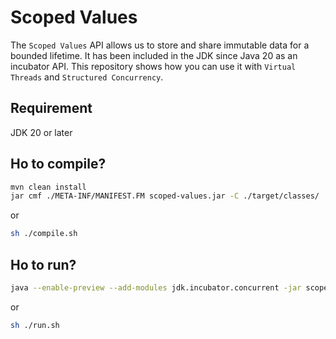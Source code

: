 # Scoped Values

The `Scoped Values` API allows us to store and share immutable data for a bounded lifetime. It has been included in the JDK since Java 20 as an incubator API. This repository shows how you can use it with `Virtual Threads` and `Structured Concurrency`.

## Requirement
JDK 20 or later

## Ho to compile?
```bash
mvn clean install
jar cmf ./META-INF/MANIFEST.FM scoped-values.jar -C ./target/classes/ .
```

or

```bash
sh ./compile.sh   
```

## Ho to run?

```bash
java --enable-preview --add-modules jdk.incubator.concurrent -jar scoped-values.jar
```

or

```bash
sh ./run.sh   
```
